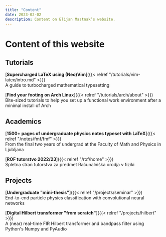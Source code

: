 ```yaml
---
title: "Content"
date: 2023-02-02
description: Content on Elijan Mastnak’s website.
---
```


# Content of this website

## Tutorials

[**Supercharged LaTeX using (Neo)Vim**]({{< relref "/tutorials/vim-latex/intro.md" >}})
<br>
A guide to turbocharged mathematical typesetting

[**Find your footing on Arch Linux**]({{< relref "/tutorials/arch/about" >}})
<br>
Bite-sized tutorials to help you set up a functional work environment after a minimal install of Arch

## Academics

[**1500+ pages of undergraduate physics notes typeset with LaTeX**]({{< relref "/notes/fmf/fmf" >}})
<br>
From the final two years of undergrad at the Faculty of Math and Physics in Ljubljana

[**ROF tutorstvo 2022/23**]({{< relref "/rof/home" >}})
<br>
Spletna stran tutorstva za predmet Računalniška orodja v fiziki


## Projects

[**Undergraduate "mini-thesis"**]({{< relref "/projects/seminar" >}})
<br>
End-to-end particle physics classification with convolutional neural networks

[**Digital Hilbert transformer "from scratch"**]({{< relref "/projects/hilbert" >}})
<br>
A (near) real-time FIR Hilbert transformer and bandpass filter using Python's Numpy and PyAudio
